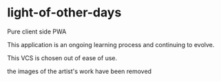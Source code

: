 # light-of-other-days
Pure client side PWA

This application is an ongoing learning process and continuing to evolve.

This VCS is chosen out of ease of use.

the images of the artist's work have been removed
